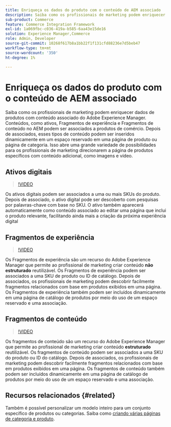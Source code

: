 ```yaml
---
title: Enriqueça os dados do produto com o conteúdo de AEM associado
description: Saiba como os profissionais de marketing podem enriquecer dados de produtos com conteúdo associado do Adobe Experience Manager adicionando dinamicamente conteúdo de marketing às páginas de produtos. Isso abre uma grande variedade de possibilidades para os profissionais de marketing direcionarem páginas de produtos específicas com conteúdo adicional, como imagens e vídeo.
sub-product: Commerce
feature: Commerce Integration Framework
exl-id: 1a069fbc-c036-419a-b585-6aa43e15de16
solution: Experience Manager,Commerce
role: Admin, Developer
source-git-commit: 10268f617b8a1bb22f1f131cfd88236e7d5beb47
workflow-type: tm+mt
source-wordcount: '350'
ht-degree: 1%

---
```


# Enriqueça os dados do produto com o conteúdo de AEM associado

Saiba como os profissionais de marketing podem enriquecer dados de produtos com conteúdo associado do Adobe Experience Manager. Conteúdos, como ativos, Fragmentos de experiência e Fragmentos de conteúdo no AEM podem ser associados a produtos de comércio. Depois de associados, esses tipos de conteúdo podem ser inseridos dinamicamente em um espaço reservado em uma página de produto ou página de categoria. Isso abre uma grande variedade de possibilidades para os profissionais de marketing direcionarem a página de produtos específicos com conteúdo adicional, como imagens e vídeo.

## Ativos digitais

>[!VIDEO](https://video.tv.adobe.com/v/339121/?quality=12&learn=on)

Os ativos digitais podem ser associados a uma ou mais SKUs do produto. Depois de associado, o ativo digital pode ser descoberto com pesquisas por palavras-chave com base no SKU. O ativo também aparecerá automaticamente como conteúdo associado ao editar uma página que inclui o produto relevante, facilitando ainda mais a criação da próxima experiência digital

## Fragmentos de experiência

>[!VIDEO](https://video.tv.adobe.com/v/333205/?quality=12&learn=on)

Os Fragmentos de experiência são um recurso do Adobe Experience Manager que permite ao profissional de marketing criar conteúdo **não estruturado** reutilizável. Os Fragmentos de experiência podem ser associados a uma SKU de produto ou ID de catálogo. Depois de associados, os profissionais de marketing podem descobrir facilmente fragmentos relacionados com base em produtos exibidos em uma página. Os Fragmentos de experiência também podem ser incluídos dinamicamente em uma página de catálogo de produtos por meio do uso de um espaço reservado e uma associação.

## Fragmentos de conteúdo

>[!VIDEO](https://video.tv.adobe.com/v/339182/?quality=12&learn=on)

Os fragmentos de conteúdo são um recurso do Adobe Experience Manager que permite ao profissional de marketing criar conteúdo **estruturado** reutilizável. Os fragmentos de conteúdo podem ser associados a uma SKU do produto ou ID do catálogo. Depois de associados, os profissionais de marketing podem descobrir facilmente fragmentos relacionados com base em produtos exibidos em uma página. Os fragmentos de conteúdo também podem ser incluídos dinamicamente em uma página de catálogo de produtos por meio do uso de um espaço reservado e uma associação.

## Recursos relacionados {#related}

Também é possível personalizar um modelo inteiro para um conjunto específico de produtos ou categorias. Saiba como [criando várias páginas de categoria e produto](/help/commerce/cif/configuring/multi-template-usage.md).
